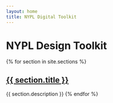 ```yaml
---
layout: home
title: NYPL Digital Toolkit
---
```


# NYPL Design Toolkit

{% for section in site.sections %}
## <a href="{{ section.url }}">{{ section.title }}</a>
{{ section.description }}
{% endfor %}
